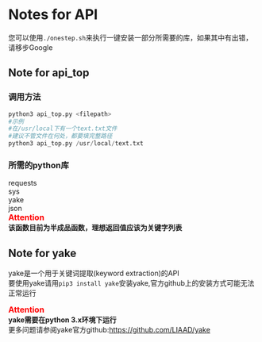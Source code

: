 # Notes for API
您可以使用`./onestep.sh`来执行一键安装一部分所需要的库，如果其中有出错，请移步Google
## Note for api_top
### 调用方法
```python
python3 api_top.py <filepath>
#示例
#在/usr/local下有一个text.txt文件
#建议不管文件在何处，都要填完整路径
python3 api_top.py /usr/local/text.txt
```
### 所需的python库  
requests  
sys  
yake  
json  
<font color=red size=3>**Attention**</font>  
**该函数目前为半成品函数，理想返回值应该为关键字列表**  
## Note for yake
yake是一个用于关键词提取(keyword extraction)的API  
要使用yake请用`pip3 install yake`安装yake,官方github上的安装方式可能无法正常运行  

<font color=red size=3>**Attention**</font>  
**yake需要在python 3.x环境下运行**  
更多问题请参阅yake官方github:https://github.com/LIAAD/yake  
